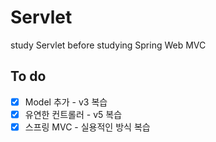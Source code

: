 # Servlet
study Servlet before studying Spring Web MVC

## To do
- [X] Model 추가 - v3 복습
- [X] 유연한 컨트롤러 - v5 복습
- [X] 스프링 MVC - 실용적인 방식 복습